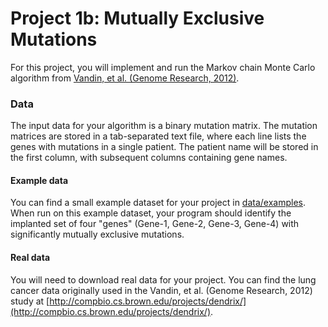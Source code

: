 # Project 1b: Mutually Exclusive Mutations

For this project, you will implement and run the Markov chain Monte Carlo algorithm from [Vandin, et al. (Genome Research, 2012)](http://genome.cshlp.org/content/22/2/375.full).

### Data

The input data for your algorithm is a binary mutation matrix. The mutation matrices are stored in a tab-separated text file, where each line lists the genes with mutations in a single patient. The patient name will be stored in the first column, with subsequent columns containing gene names.

#### Example data

You can find a small example dataset for your project in [data/examples](https://github.com/cmsc828p-f17/project1b-mutually-exclusive-mutations/blob/master/data/examples). When run on this example dataset, your program should identify the implanted set of four "genes" (Gene-1, Gene-2, Gene-3, Gene-4) with significantly mutually exclusive mutations.

#### Real data

You will need to download real data for your project. You can find the lung cancer data originally used in the Vandin, et al. (Genome Research, 2012) study at [http://compbio.cs.brown.edu/projects/dendrix/](http://compbio.cs.brown.edu/projects/dendrix/).
